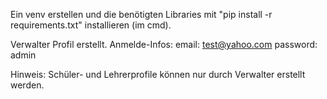 Ein venv erstellen und die benötigten Libraries mit "pip install -r requirements.txt" installieren (im cmd).

Verwalter Profil erstellt. Anmelde-Infos:
email: test@yahoo.com
password: admin

Hinweis: Schüler- und Lehrerprofile können nur durch Verwalter erstellt werden.
